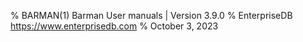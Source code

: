 % BARMAN(1) Barman User manuals | Version 3.9.0
% EnterpriseDB <https://www.enterprisedb.com>
% October 3, 2023
